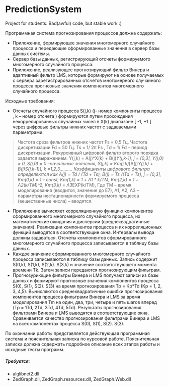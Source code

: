 # PredictionSystem
Project for students. Bad(awful) code, but stable work :)

 Программная система прогнозирования процессов должна содержать:
- Приложение, формирующее значения многомерного случайного процесса и передающие сформированные значения в сервер базы данных системы.
- Сервер базы данных, регистрирующий отсчеты формируемого многомерного случайного процесса.
- Приложение, реализующее прогнозирующий фильтр Винера и адаптивный фильтр LMS, которые формируют на основе получаемых с сервера зарегистрированных отсчетов многомерного случайного процесса прогнозные значения компонентов многомерного случайного процесса.

Исходные требования:
- Отсчеты случайного процесса S(j,k) (j- номер компоненты процесса ,
  k – номер отсчета ) формируются путем прохождения некоррелированных случайных чисел в X(k) диапазоне [ -1, +1 ] через цифровые фильтры нижних частот с задаваемыми параметрами.
> Частота среза фильтров нижних частот Fs = 0,5 Гц.
 Частота дискретизации Fd = 50 Гц.
 Ts = 1/ 2π Fs  ,     Td = 1/ Fd – период дискретизации.
Рекурсивный цифровой фильтр второго порядка задается выражением:
Y(j,k) = A(j)*X(k) + B(j)*Y(j,k-1), j = [0,3],   Y(j,0) = 0, S(j,0) = 0 –начальные значения,
S(j,k) = Km(j,k)*[A(j)*Y(j,k) + B(j)*S(j,k-1)],   k =1,2,3,………
Коэффициенты цифрового фильтра определяются как
A(j) = Td / (Td + Ts),     B(j) = Ts /(Td + Ts),  j = [0,3],
Km(0,k) = 1 – const,
Km(1,k) = 1 + Λ1 * k/TM,
Km(2,k) = 1 + Λ2*(k/TM)^2,
Km(3,k) =  Λ3*EXP(k/TM),
Где TM – время моделирования (вводится, значение до Е7),
Λ1, Λ2, Λ3 – параметры нестационарности формируемого процесса (вещественные числа) – вводятся.

- Приложение вычисляет корреляционную функцию компонентов сформированного  многомерного случайного процесса, их математические ожидания и дисперсии (среднеквадратичные значения). Реализации компонентов процесса и их корреляционных функций выводятся в соответствующие окна. Интервалы вывода должны задаваться.
 Отсчеты компонентов сформированного  многомерного случайного процесса записываются в таблицу базы данных.
- Каждое значение сформированного  многомерного случайного процесса записываются в таблицу базы данных. Запись содержит S(0,k), S(1,k), S(2,k). S(3,k) и значение соответствующего момента времени Tk. Затем записи передаются прогнозирующим фильтрам.
- Прогнозуриющие фильтры Винера и LMS получают записи из базы данных и формируют прогнозные значения компонентов процесса S(0), S(1), S(2). S(3) на время прогнозирования Tp = Kp*Td (Kp = 1, 2, 3, 4,5).
Вычисляются среднеквадратичные  ошибки прогнозирования компонентов процесса фильтрами Винера и LMS за время моделирования Tm на один, два, три, четыре и пять шагов вперед (Tp = 1Td, 2Td, 3Td, 4Td, 5Td).
Результаты прогнозирования фильтрами Винера и LMS выводятся в соответствующие окна. 
Сравнивается качество прогнозирования фильтрами Винера и LMS на всех компонентах процесса S(0), S(1), S(2). S(3).

По окончании работы представляется действующая программная система и пояснительная записка по курсовой работе. Пояснительная записка должна содержать подробное описание всех этапов работы и исходные тесты программ.

##### Требуется:
- alglibnet2.dll
- ZedGraph.dll, ZedGraph.resources.dll, ZedGraph.Web.dll